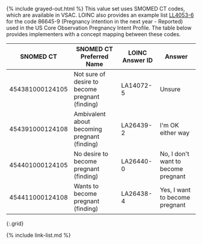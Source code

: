 {% include grayed-out.html %}
This value set uses SMOMED CT codes, which are available in VSAC. LOINC also provides an example list [LL4053-6](https://loinc.org/LL4053-6) for the code 86645-9 (Pregnancy intention in the next year - Reported) used in the US Core Observation Pregnancy Intent Profile. The table below provides implementers with a concept mapping between these codes.

|SNOMED CT|SNOMED CT Preferred Name|LOINC Answer ID|Answer
|---|---|---|---|
454381000124105|Not sure of desire to become pregnant (finding)|LA14072-5|Unsure
454391000124108|Ambivalent about becoming pregnant (finding)|LA26439-2|I'm OK either way
454401000124105|No desire to become pregnant (finding)|LA26440-0|No, I don't want to become pregnant
454411000124108|Wants to become pregnant (finding)|LA26438-4|Yes, I want to become pregnant
{:.grid}

{% include link-list.md %}
</div><!-- grayed-out -->